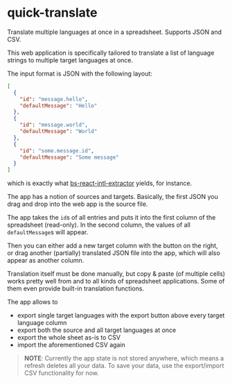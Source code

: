 # quick-translate

Translate multiple languages at once in a spreadsheet. Supports JSON and CSV.

This web application is specifically tailored to translate a list of language strings to multiple target languages at once.

The input format is JSON with the following layout:

```json
[
  {
    "id": "message.hello",
    "defaultMessage": "Hello"
  },
  {
    "id": "message.world",
    "defaultMessage": "World"
  },
  {
    "id": "some.message.id",
    "defaultMessage": "Some message"
  }
]
```

which is exactly what [bs-react-intl-extractor](https://github.com/cknitt/bs-react-intl-extractor) yields, for instance.

The app has a notion of sources and targets. Basically, the first JSON you drag and drop into the web app is the source file.

The app takes the `id`s of all entries and puts it into the first column of the spreadsheet (read-only).
In the second column, the values of all `defaultMessage`s will appear.

Then you can either add a new target column with the button on the right, or drag another (partially) translated JSON file into the app,
which will also appear as another column.

Translation itself must be done manually, but copy & paste (of multiple cells) works pretty well from and to all kinds of spreadsheet applications.
Some of them even provide built-in translation functions.

The app allows to

- export single target languages with the export button above every target language column
- export both the source and all target languages at once
- export the whole sheet as-is to CSV
- import the aforementioned CSV again

> **NOTE**: Currently the app state is not stored anywhere, which means a refresh deletes all your data.
> To save your data, use the export/import CSV functionality for now.

